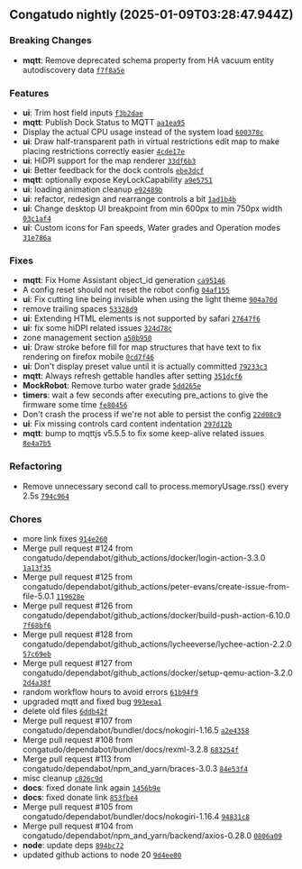 ## Congatudo nightly (2025-01-09T03:28:47.944Z)
### Breaking Changes

- **mqtt**: Remove deprecated schema property from HA vacuum entity autodiscovery data [`f7f8a5e`](https://github.com/congatudo/Congatudo/commit/f7f8a5e8f28a8f2b7cf8842a07ddc9eac5305136)

### Features

- **ui**: Trim host field inputs [`f3b2dae`](https://github.com/congatudo/Congatudo/commit/f3b2daee0d85c0643463a052208bccc28b732d12)
- **mqtt**: Publish Dock Status to MQTT [`aa1ea95`](https://github.com/congatudo/Congatudo/commit/aa1ea95fa1d375652ef98a9dd572c3a3f41f67be)
- Display the actual CPU usage instead of the system load [`600378c`](https://github.com/congatudo/Congatudo/commit/600378c23f39eb2ba0b041c7a23cd1cbe7968f1d)
- **ui**: Draw half-transparent path in virtual restrictions edit map to make placing restrictions correctly easier [`4cde17e`](https://github.com/congatudo/Congatudo/commit/4cde17e36f7b4f273b10493fe997774319baa881)
- **ui**: HiDPI support for the map renderer [`33df6b3`](https://github.com/congatudo/Congatudo/commit/33df6b30ea385db03d81244c83744260eee5caf2)
- **ui**: Better feedback for the dock controls [`ebe3dcf`](https://github.com/congatudo/Congatudo/commit/ebe3dcfc897c06f556fc445a14d2743a4a1199ff)
- **mqtt**: optionally expose KeyLockCapability [`a9e5751`](https://github.com/congatudo/Congatudo/commit/a9e5751fb85df6e9d688e49575e2f3426b969d9c)
- **ui**: loading animation cleanup [`e92489b`](https://github.com/congatudo/Congatudo/commit/e92489b4fada31c23df90d4c1cdebc1b21fdc876)
- **ui**: refactor, redesign and rearrange controls a bit [`1ad1b4b`](https://github.com/congatudo/Congatudo/commit/1ad1b4b95f0d39e4526f053d578c63bf5724d9e8)
- **ui**: Change desktop UI breakpoint from min 600px to min 750px width [`03c1af4`](https://github.com/congatudo/Congatudo/commit/03c1af40a040c7e151092f0c503bd33d0d82a01a)
- **ui**: Custom icons for Fan speeds, Water grades and Operation modes [`31e786a`](https://github.com/congatudo/Congatudo/commit/31e786a71e7db9bb8d4d3bf18e2f0d8d5b21cd73)

### Fixes

- **mqtt**: Fix Home Assistant object_id generation [`ca95146`](https://github.com/congatudo/Congatudo/commit/ca95146ca51e7912f3d1f898a5a7b8210e51b1ad)
- A config reset should not reset the robot config [`04af155`](https://github.com/congatudo/Congatudo/commit/04af155b2f6f0cec832f49cd2b461f204dca2ff0)
- **ui**: Fix cutting line being invisible when using the light theme [`904a70d`](https://github.com/congatudo/Congatudo/commit/904a70d108f27ecfb99f8571d0ec3ca63baaf6c4)
- remove trailing spaces [`53328d9`](https://github.com/congatudo/Congatudo/commit/53328d93cf7074bfe426246a0fc33d065005b426)
- **ui**: Extending HTML elements is not supported by safari [`27647f6`](https://github.com/congatudo/Congatudo/commit/27647f6fbd63fe77b30450a6c2851af1a1f8b24a)
- **ui**: fix some hiDPI related issues [`324d78c`](https://github.com/congatudo/Congatudo/commit/324d78c0f96517369780219026eb1772ad2febbf)
- zone management section [`a50b950`](https://github.com/congatudo/Congatudo/commit/a50b950a848af39e1c3bf38429b77d798ef14bdc)
- **ui**: Draw stroke before fill for map structures that have text to fix rendering on firefox mobile [`0cd7f46`](https://github.com/congatudo/Congatudo/commit/0cd7f46903e8b87dcd802386e53d64d3c9e01c44)
- **ui**: Don't display preset value until it is actually committed [`79233c3`](https://github.com/congatudo/Congatudo/commit/79233c3b44bf5f68b0cd0a40100e53ee5de6f99b)
- **mqtt**: Always refresh gettable handles after setting [`351dcf6`](https://github.com/congatudo/Congatudo/commit/351dcf674667410e217c75658fb3cec1697bf50b)
- **MockRobot**: Remove turbo water grade [`5dd265e`](https://github.com/congatudo/Congatudo/commit/5dd265e54ab7c23c3e4f460b10bdcfd71a2ed2fe)
- **timers**: wait a few seconds after executing pre_actions to give the firmware some time [`fe80456`](https://github.com/congatudo/Congatudo/commit/fe80456972209736150334c93fb4dc5fca162226)
- Don't crash the process if we're not able to persist the config [`22d08c9`](https://github.com/congatudo/Congatudo/commit/22d08c9cb6b68b1e3dd6b1d6ba7847c24f692344)
- **ui**: Fix missing controls card content indentation [`297d12b`](https://github.com/congatudo/Congatudo/commit/297d12b41f6357f7eaebfead283dc494f134a6ae)
- **mqtt**: bump to mqttjs v5.5.5 to fix some keep-alive related issues [`8e4a7b5`](https://github.com/congatudo/Congatudo/commit/8e4a7b54f6fc2ec9ccadd003b494097ede8524b7)

### Refactoring

- Remove unnecessary second call to process.memoryUsage.rss() every 2.5s [`794c964`](https://github.com/congatudo/Congatudo/commit/794c964ee994bcc248db71bb5060e3eb39174952)

### Chores

- more link fixes [`914e260`](https://github.com/congatudo/Congatudo/commit/914e26090c6f0ada616d7757ec1b4fb9e8d6fadd)
- Merge pull request #124 from congatudo/dependabot/github_actions/docker/login-action-3.3.0 [`1a13f35`](https://github.com/congatudo/Congatudo/commit/1a13f354b41b72550377bce70f10475414de1465)
- Merge pull request #125 from congatudo/dependabot/github_actions/peter-evans/create-issue-from-file-5.0.1 [`119628e`](https://github.com/congatudo/Congatudo/commit/119628e5ba54594ba17a2487a3ab433152ae66b5)
- Merge pull request #126 from congatudo/dependabot/github_actions/docker/build-push-action-6.10.0 [`7f68bf6`](https://github.com/congatudo/Congatudo/commit/7f68bf6d43429bda0d7e6acb72f63adcc38ec167)
- Merge pull request #128 from congatudo/dependabot/github_actions/lycheeverse/lychee-action-2.2.0 [`57c69eb`](https://github.com/congatudo/Congatudo/commit/57c69ebfad6f55e481522fa86c1fd6e3e2ca6031)
- Merge pull request #127 from congatudo/dependabot/github_actions/docker/setup-qemu-action-3.2.0 [`2d4a38f`](https://github.com/congatudo/Congatudo/commit/2d4a38fdc89919fedf988d4bbe75667f2d1a911d)
- random workflow hours to avoid errors [`61b94f9`](https://github.com/congatudo/Congatudo/commit/61b94f93b9ac3a003f4bd65a43067a7df214a5ec)
- upgraded mqtt and fixed bug [`993eea1`](https://github.com/congatudo/Congatudo/commit/993eea1dee520aa84d0284a8af30ce85c3d52e96)
- delete old files [`6ddb42f`](https://github.com/congatudo/Congatudo/commit/6ddb42fea0bd7d0ef547002d26ab5464f3bb834b)
- Merge pull request #107 from congatudo/dependabot/bundler/docs/nokogiri-1.16.5 [`a2e4358`](https://github.com/congatudo/Congatudo/commit/a2e43583569fecd19d51ead1a085ebcc98347017)
- Merge pull request #108 from congatudo/dependabot/bundler/docs/rexml-3.2.8 [`683254f`](https://github.com/congatudo/Congatudo/commit/683254fceda69a2b770d520a2d8d5ef3d7e455fd)
- Merge pull request #113 from congatudo/dependabot/npm_and_yarn/braces-3.0.3 [`84e53f4`](https://github.com/congatudo/Congatudo/commit/84e53f4a81ce1ed52b7182319405eadf0c4d5397)
- misc cleanup [`c826c9d`](https://github.com/congatudo/Congatudo/commit/c826c9de9243270c7c5ba27831802e4ccdb0e35a)
- **docs**: fixed donate link again [`1456b9e`](https://github.com/congatudo/Congatudo/commit/1456b9eccda88e39aaf1684333d3d51f34fd4f55)
- **docs**: fixed donate link [`853fbe4`](https://github.com/congatudo/Congatudo/commit/853fbe4400376bb80bf254e7607a318e51c6f11f)
- Merge pull request #105 from congatudo/dependabot/bundler/docs/nokogiri-1.16.4 [`94831c8`](https://github.com/congatudo/Congatudo/commit/94831c8506f16fc7f5191768dfeb04ddd68f3e31)
- Merge pull request #104 from congatudo/dependabot/npm_and_yarn/backend/axios-0.28.0 [`0806a09`](https://github.com/congatudo/Congatudo/commit/0806a09f913e0a8f0527d5c31e1b6e058d668bcb)
- **node**: update deps [`894bc72`](https://github.com/congatudo/Congatudo/commit/894bc727c755a810cc01fed36b632d24b52da245)
- updated github actions to node 20 [`9d4ee80`](https://github.com/congatudo/Congatudo/commit/9d4ee809ca0c1cbb640d54dd0c92b02eaad8788e)
